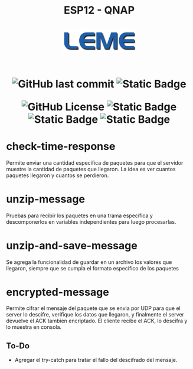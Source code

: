 <h1 align="center">ESP12 - QNAP<br/><br/>
<div align="center">
<img src="docs/leme.png" style="max-width: 100%" width=200><br/><br/>


![GitHub last commit](https://img.shields.io/github/last-commit/christian-herrera/esp12-leme)
![Static Badge](https://img.shields.io/badge/version-v1.0.0-blue)


![GitHub License](https://img.shields.io/github/license/christian-herrera/esp12-leme?style=for-the-badge)
![Static Badge](https://img.shields.io/badge/Espressif-0C2E82?style=for-the-badge&logo=Espressif&logoColor=#E7352C&logoSize=auto)
![Static Badge](https://img.shields.io/badge/-0C2E82?style=for-the-badge&logo=QNAP&logoColor=white&logoSize=auto)
![Static Badge](https://img.shields.io/badge/node.js-6DA55F?logo=node.js&style=for-the-badge&logoColor=white)


</div></h1>


# check-time-response
Permite enviar una cantidad específica de paquetes para que el servidor muestre la cantidad de paquetes que llegaron. La idea es ver cuantos paquetes llegaron y cuantos se perdieron.


# unzip-message
Pruebas para recibir los paquetes en una trama específica y descomponerlos en variables independientes para luego procesarlas.


# unzip-and-save-message
Se agrega la funcionalidad de guardar en un archivo los valores que llegaron, siempre que se cumpla el formato específico de los paquetes


# encrypted-message
Permite cifrar el mensaje del paquete que se envia por UDP para que el server lo descifre, verifique los datos que llegaron, y finalmente el server devuelve el ACK tambien encriptado. El cliente recibe el ACK, lo descifra y lo muestra en consola.

## To-Do
- Agregar el try-catch para tratar el fallo del descifrado del mensaje.